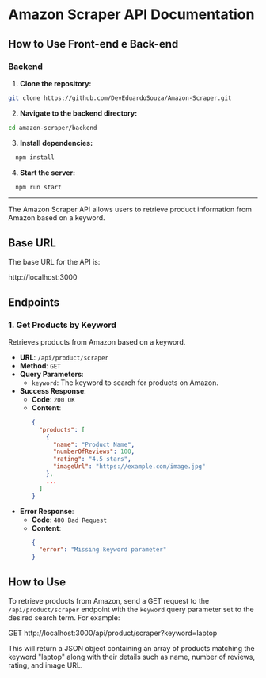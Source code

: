 # Amazon Scraper API Documentation

## How to Use Front-end e Back-end

### Backend

1. **Clone the repository:**

```bash
git clone https://github.com/DevEduardoSouza/Amazon-Scraper.git
```

2. **Navigate to the backend directory:**

```bash
cd amazon-scraper/backend
```


3. **Install dependencies:**

```bash
  npm install
````

4. **Start the server:**

```bash
  npm run start
````

------

The Amazon Scraper API allows users to retrieve product information from Amazon based on a keyword.

## Base URL

The base URL for the API is:

http://localhost:3000

## Endpoints

### 1. Get Products by Keyword

Retrieves products from Amazon based on a keyword.

- **URL**: `/api/product/scraper`
- **Method**: `GET`
- **Query Parameters**:
  - `keyword`: The keyword to search for products on Amazon.
- **Success Response**:
  - **Code**: `200 OK`
  - **Content**: 
    ```json
    {
      "products": [
        {
          "name": "Product Name",
          "numberOfReviews": 100,
          "rating": "4.5 stars",
          "imageUrl": "https://example.com/image.jpg"
        },
        ...
      ]
    }
    ```
- **Error Response**:
  - **Code**: `400 Bad Request`
  - **Content**: 
    ```json
    {
      "error": "Missing keyword parameter"
    }
    ```

## How to Use

To retrieve products from Amazon, send a GET request to the `/api/product/scraper` endpoint with the `keyword` query parameter set to the desired search term. For example:

GET http://localhost:3000/api/product/scraper?keyword=laptop


This will return a JSON object containing an array of products matching the keyword "laptop" along with their details such as name, number of reviews, rating, and image URL.



